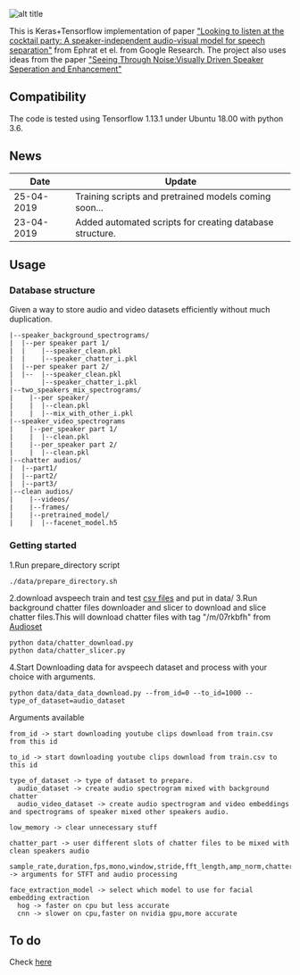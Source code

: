 ![alt title](https://github.com/mayurnewase/looking-to-listen-at-cocktail-party/blob/master/assets/logo.png)

This is Keras+Tensorflow implementation of paper ["Looking to listen at the cocktail party: A speaker-independent audio-visual model for speech separation"](https://arxiv.org/abs/1804.03619)
from Ephrat et el. from Google Research.
The project also uses ideas from the paper ["Seeing Through Noise:Visually Driven Speaker Seperation and Enhancement"](https://arxiv.org/pdf/1708.06767.pdf)

## Compatibility
The code is tested using Tensorflow 1.13.1 under Ubuntu 18.00 with python 3.6.

## News
| Date     | Update |
|----------|--------|
| 25-04-2019 | Training scripts and pretrained models coming soon... |
| 23-04-2019 | Added automated scripts for creating database structure. |

## Usage
### Database structure
Given a way to store audio and video datasets efficiently without much duplication.
```
|--speaker_background_spectrograms/
|  |--per speaker part 1/
|  |    |--speaker_clean.pkl
|  |    |--speaker_chatter_i.pkl
|  |--per speaker part 2/
|  |--  |--speaker_clean.pkl
|       |--speaker_chatter_i.pkl
|--two_speakers_mix_spectrograms/
|	 |--per speaker/
|	 |	|--clean.pkl
|	 |	|--mix_with_other_i.pkl
|--speaker_video_spectrograms
|	 |--per_speaker part 1/
|	 |	|--clean.pkl
|	 |--per_speaker part 2/
|	 |	|--clean.pkl
|--chatter audios/
|  |--part1/
|  |--part2/
|  |--part3/
|--clean audios/
|	 |--videos/
|	 |--frames/
|	 |--pretrained_model/
|	 |  |--facenet_model.h5
```

### Getting started
1.Run prepare_directory script
```
./data/prepare_directory.sh
```
2.download avspeech train and test [csv files](https://looking-to-listen.github.io/avspeech/download.html) and put in data/
3.Run background chatter files downloader and slicer to download and slice chatter files.This will download chatter files with tag "/m/07rkbfh" from [Audioset](https://research.google.com/audioset/index.html)
```
python data/chatter_download.py
python data/chatter_slicer.py
```
4.Start Downloading data for avspeech dataset and process with your choice with arguments.
```
python data/data_data_download.py --from_id=0 --to_id=1000 --type_of_dataset=audio_dataset
```
Arguments available
```
from_id -> start downloading youtube clips download from train.csv from this id

to_id -> start downloading youtube clips download from train.csv to this id

type_of_dataset -> type of dataset to prepare.
  audio_dataset -> create audio spectrogram mixed with background chatter
  audio_video_dataset -> create audio spectrogram and video embeddings and spectrograms of speaker mixed other speakers audio.
  
low_memory -> clear unnecessary stuff

chatter_part -> user different slots of chatter files to be mixed with clean speakers audio

sample_rate,duration,fps,mono,window,stride,fft_length,amp_norm,chatter_norm -> arguments for STFT and audio processing

face_extraction_model -> select which model to use for facial embedding extraction
  hog -> faster on cpu but less accurate
  cnn -> slower on cpu,faster on nvidia gpu,more accurate
```

## To do
Check [here](https://github.com/users/mayurnewase/projects/2)

